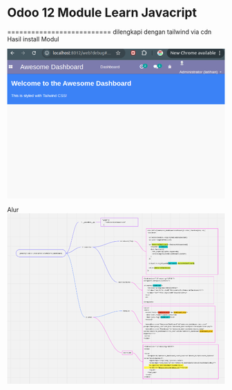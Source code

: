 # Odoo 12 Module Learn Javacript
==========================
dilengkapi dengan tailwind via cdn
Hasil install Modul

![This is an alt text.](static/src/images/hasil.png "This is a sample image.")
<br/>

Alur 
![This is an alt text.](static/src/images/alur.png "This is a sample image.")
<br/>